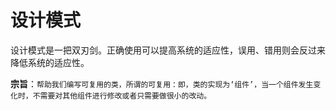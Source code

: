 # 设计模式
设计模式是一把双刃剑。正确使用可以提高系统的适应性，误用、错用则会反过来降低系统的适应性。

**宗旨**：`帮助我们编写可复用的类，所谓的可复用：即，类的实现为‘组件’，当一个组件发生变化时，不需要对其他组件进行修改或者只需要做很小的改动。`